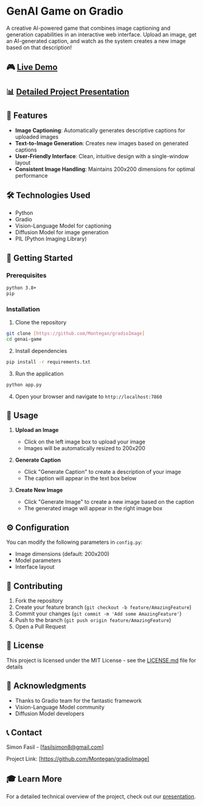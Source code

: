 # GenAI Game on Gradio

A creative AI-powered game that combines image captioning and generation capabilities in an interactive web interface. Upload an image, get an AI-generated caption, and watch as the system creates a new image based on that description!

## 🎮 [Live Demo](Your-deployment-link-here)

## 📊 [Detailed Project Presentation](https://docs.google.com/presentation/d/11cjat3jfK_sJ84Oy-sIILJhBqA2TibBrRRn50nOv2pE/edit?usp=sharing)

## 🌟 Features

- **Image Captioning**: Automatically generates descriptive captions for uploaded images
- **Text-to-Image Generation**: Creates new images based on generated captions
- **User-Friendly Interface**: Clean, intuitive design with a single-window layout
- **Consistent Image Handling**: Maintains 200x200 dimensions for optimal performance

## 🛠️ Technologies Used

- Python
- Gradio
- Vision-Language Model for captioning
- Diffusion Model for image generation
- PIL (Python Imaging Library)

## 🚀 Getting Started

### Prerequisites

```bash
python 3.8+
pip
```

### Installation

1. Clone the repository

```bash
git clone [https://github.com/Montegan/gradioImage]
cd genai-game
```

2. Install dependencies

```bash
pip install -r requirements.txt
```

3. Run the application

```bash
python app.py
```

4. Open your browser and navigate to `http://localhost:7860`

## 📝 Usage

1. **Upload an Image**

   - Click on the left image box to upload your image
   - Images will be automatically resized to 200x200

2. **Generate Caption**

   - Click "Generate Caption" to create a description of your image
   - The caption will appear in the text box below

3. **Create New Image**
   - Click "Generate Image" to create a new image based on the caption
   - The generated image will appear in the right image box

## ⚙️ Configuration

You can modify the following parameters in `config.py`:

- Image dimensions (default: 200x200)
- Model parameters
- Interface layout

## 🤝 Contributing

1. Fork the repository
2. Create your feature branch (`git checkout -b feature/AmazingFeature`)
3. Commit your changes (`git commit -m 'Add some AmazingFeature'`)
4. Push to the branch (`git push origin feature/AmazingFeature`)
5. Open a Pull Request

## 📜 License

This project is licensed under the MIT License - see the [LICENSE.md](LICENSE.md) file for details

## 🙏 Acknowledgments

- Thanks to Gradio team for the fantastic framework
- Vision-Language Model community
- Diffusion Model developers

## 📞 Contact

Simon Fasil - [fasilsimon8@gmail.com]

Project Link: [https://github.com/Montegan/gradioImage]

## 🎓 Learn More

For a detailed technical overview of the project, check out our [presentation](https://docs.google.com/presentation/d/11cjat3jfK_sJ84Oy-sIILJhBqA2TibBrRRn50nOv2pE/edit?usp=sharing).

